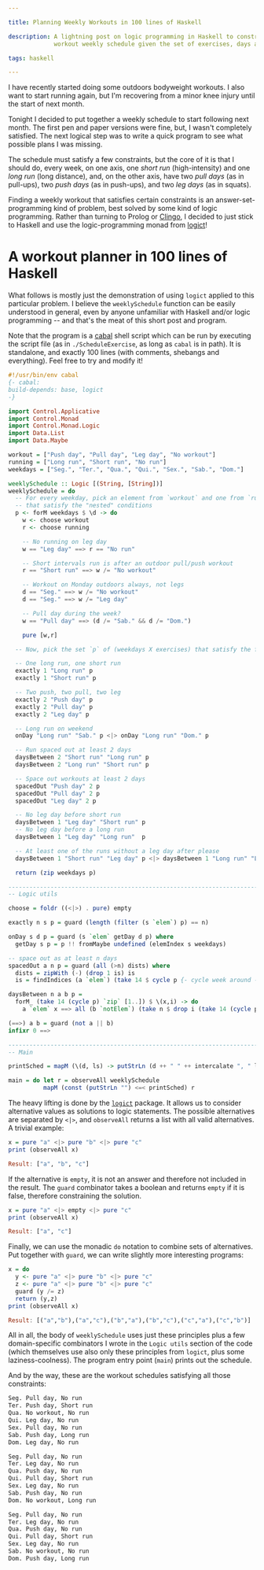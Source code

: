 ```yaml
---

title: Planning Weekly Workouts in 100 lines of Haskell

description: A lightning post on logic programming in Haskell to construct a
             workout weekly schedule given the set of exercises, days and constraints.

tags: haskell

---
```


I have recently started doing some outdoors bodyweight workouts.
I also want to start running again, but I'm recovering from a minor knee injury
until the start of next month.

Tonight I decided to put together a weekly schedule to start following next
month. The first pen and paper versions were fine, but, I wasn't completely
satisfied. The next logical step was to write a quick program to see what
possible plans I was missing.

The schedule must satisfy a few constraints, but the core of it is that I should
do, every week, on one axis, one *short run* (high-intensity) and one *long run*
(long distance), and, on the other axis, have two *pull days* (as in pull-ups),
two *push days* (as in push-ups), and two *leg days* (as in squats).

Finding a weekly workout that satisfies certain constraints is an
answer-set-programming kind of problem, best solved by some kind of logic
programming. Rather than turning to Prolog or
[Clingo](https://potassco.org/clingo/), I decided to just stick to Haskell and
use the logic-programming monad from [logict](https://hackage.haskell.org/package/logict)!

# A workout planner in 100 lines of Haskell

What follows is mostly just the demonstration of using `logict` applied to this
particular problem. I believe the `weeklySchedule` function can be easily understood
in general, even by anyone unfamiliar with Haskell and/or logic programming --
and that's the meat of this short post and program.

Note that the program is a
[cabal](https://cabal.readthedocs.io/en/latest/index.html) shell script which
can be run by executing the script file (as in `./ScheduleExercise`, as long as
`cabal` is in path). It is standalone, and exactly 100 lines (with comments,
shebangs and everything). Feel free to try and modify it!

```haskell
#!/usr/bin/env cabal
{- cabal:
build-depends: base, logict
-}

import Control.Applicative
import Control.Monad
import Control.Monad.Logic
import Data.List
import Data.Maybe

workout = ["Push day", "Pull day", "Leg day", "No workout"]
running = ["Long run", "Short run", "No run"]
weekdays = ["Seg.", "Ter.", "Qua.", "Qui.", "Sex.", "Sab.", "Dom."]

weeklySchedule :: Logic [(String, [String])]
weeklySchedule = do
  -- For every weekday, pick an element from `workout` and one from `running`
  -- that satisfy the "nested" conditions
  p <- forM weekdays $ \d -> do
    w <- choose workout
    r <- choose running

    -- No running on leg day
    w == "Leg day" ==> r == "No run"

    -- Short intervals run is after an outdoor pull/push workout
    r == "Short run" ==> w /= "No workout"

    -- Workout on Monday outdoors always, not legs
    d == "Seg." ==> w /= "No workout"
    d == "Seg." ==> w /= "Leg day"

    -- Pull day during the week?
    w == "Pull day" ==> (d /= "Sab." && d /= "Dom.")

    pure [w,r]

  -- Now, pick the set `p` of (weekdays X exercises) that satisfy the following conditions:

  -- One long run, one short run
  exactly 1 "Long run" p
  exactly 1 "Short run" p

  -- Two push, two pull, two leg
  exactly 2 "Push day" p
  exactly 2 "Pull day" p
  exactly 2 "Leg day" p

  -- Long run on weekend
  onDay "Long run" "Sab." p <|> onDay "Long run" "Dom." p

  -- Run spaced out at least 2 days
  daysBetween 2 "Short run" "Long run" p
  daysBetween 2 "Long run" "Short run" p

  -- Space out workouts at least 2 days
  spacedOut "Push day" 2 p
  spacedOut "Pull day" 2 p
  spacedOut "Leg day" 2 p

  -- No leg day before short run
  daysBetween 1 "Leg day" "Short run" p
  -- No leg day before a long run
  daysBetween 1 "Leg day" "Long run"  p

  -- At least one of the runs without a leg day after please
  daysBetween 1 "Short run" "Leg day" p <|> daysBetween 1 "Long run" "Leg day" p

  return (zip weekdays p)

--------------------------------------------------------------------------------
-- Logic utils

choose = foldr ((<|>) . pure) empty

exactly n s p = guard (length (filter (s `elem`) p) == n)

onDay s d p = guard (s `elem` getDay d p) where
  getDay s p = p !! fromMaybe undefined (elemIndex s weekdays)

-- space out as at least n days
spacedOut a n p = guard (all (>n) dists) where
  dists = zipWith (-) (drop 1 is) is
  is = findIndices (a `elem`) (take 14 $ cycle p {- cycle week around -})

daysBetween n a b p =
  forM_ (take 14 (cycle p) `zip` [1..]) $ \(x,i) -> do
    a `elem` x ==> all (b `notElem`) (take n $ drop i (take 14 (cycle p)))

(==>) a b = guard (not a || b)
infixr 0 ==>

--------------------------------------------------------------------------------
-- Main

printSched = mapM (\(d, ls) -> putStrLn (d ++ " " ++ intercalate ", " ls))

main = do let r = observeAll weeklySchedule
          mapM (const (putStrLn "") <=< printSched) r
```

The heavy lifting is done by the [`logict`](https://hackage.haskell.org/package/logict) package. 
It allows us to consider alternative values as solutions to logic statements.
The possible alternatives are separated by `<|>`, and `observeAll` returns
a list with all valid alternatives. A trivial example:

```haskell
x = pure "a" <|> pure "b" <|> pure "c"
print (observeAll x)

Result: ["a", "b", "c"]
```

If the alternative is `empty`, it is not an answer and therefore not included in the result.
The `guard` combinator takes a boolean and returns `empty` if it is false,
therefore constraining the solution.

```haskell
x = pure "a" <|> empty <|> pure "c"
print (observeAll x)

Result: ["a", "c"]
```

Finally, we can use the monadic `do` notation to combine sets of alternatives.
Put together with `guard`, we can write slightly more interesting programs:
```haskell
x = do
  y <- pure "a" <|> pure "b" <|> pure "c"
  z <- pure "a" <|> pure "b" <|> pure "c"
  guard (y /= z)
  return (y,z)
print (observeAll x)

Result: [("a","b"),("a","c"),("b","a"),("b","c"),("c","a"),("c","b")]
```

All in all, the body of `weeklySchedule` uses just these principles plus a few
domain-specific combinators I wrote in the `Logic utils` section of the code
(which themselves use also only these principles from `logict`, plus some
laziness-coolness). The program entry point (`main`) prints out the
schedule.

And by the way, these are the workout schedules satisfying all those constraints:

```txt
Seg. Pull day, No run
Ter. Push day, Short run
Qua. No workout, No run
Qui. Leg day, No run
Sex. Pull day, No run
Sab. Push day, Long run
Dom. Leg day, No run

Seg. Pull day, No run
Ter. Leg day, No run
Qua. Push day, No run
Qui. Pull day, Short run
Sex. Leg day, No run
Sab. Push day, No run
Dom. No workout, Long run

Seg. Pull day, No run
Ter. Leg day, No run
Qua. Push day, No run
Qui. Pull day, Short run
Sex. Leg day, No run
Sab. No workout, No run
Dom. Push day, Long run
```
